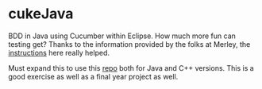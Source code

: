 cukeJava
========

BDD in Java using Cucumber within Eclipse. How much more fun can testing get? Thanks to the information provided by the folks at Merley, the [instructions][guide] here really helped.

Must expand this to use this [repo](https://github.com/uklimaschewski/EvalEx.git) both for Java and C++ versions.
This is a good exercise as well as a final year project as well.

[guide]: http://www.merleysoftware.co.uk/uploads/1/7/4/3/17436105/eclipse_maven_cucumber_setup.doc


